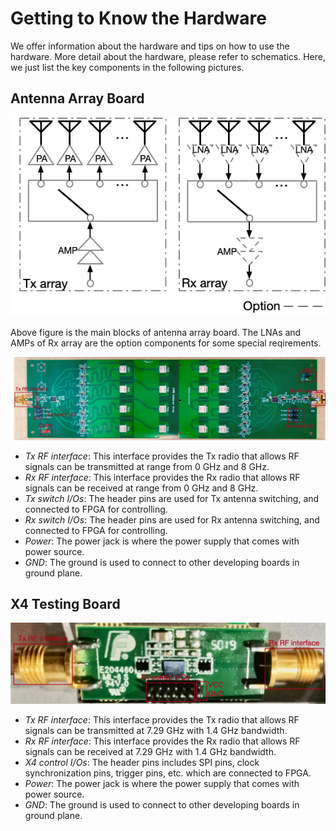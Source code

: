 # Getting to Know the Hardware

We offer information about the hardware and tips on how to use the hardware. More detail about the hardware, please refer to schematics. Here, we just list the key components in the following pictures.

## Antenna Array Board

![Aaron Swartz](https://raw.githubusercontent.com/DeepWiSe888/Octopus/main/image/array_block.png)

Above figure is the main blocks of antenna array board. The LNAs and AMPs of Rx array are the option components for some special reqirements. 

![Aaron Swartz](https://raw.githubusercontent.com/DeepWiSe888/Octopus/main/image/array_board.png)

- *Tx RF interface*: This interface provides the Tx radio that allows RF signals can be transmitted at range from 0 GHz and 8 GHz. 
- *Rx RF interface*: This interface provides the Rx radio that allows RF signals can be received at range from 0 GHz and 8 GHz. 
- *Tx switch I/Os*: The header pins are used for Tx antenna switching, and connected to FPGA for controlling. 
- *Rx switch I/Os*: The header pins are used for Rx antenna switching, and connected to FPGA for controlling. 
- *Power*: The power jack is where the power supply that comes with power source.
- *GND*: The ground is used to connect to other developing boards in ground plane.

## X4 Testing Board

![Aaron Swartz](https://raw.githubusercontent.com/DeepWiSe888/Octopus/main/image/x4_board.png)

- *Tx RF interface*: This interface provides the Tx radio that allows RF signals can be transmitted at 7.29 GHz with 1.4 GHz bandwidth.
- *Rx RF interface*: This interface provides the Rx radio that allows RF signals can be received at 7.29 GHz with 1.4 GHz bandwidth.
- *X4 control I/Os*: The header pins includes SPI pins, clock synchronization pins, trigger pins, etc. which are connected to FPGA.
- *Power*: The power jack is where the power supply that comes with power source.
- *GND*: The ground is used to connect to other developing boards in ground plane.



